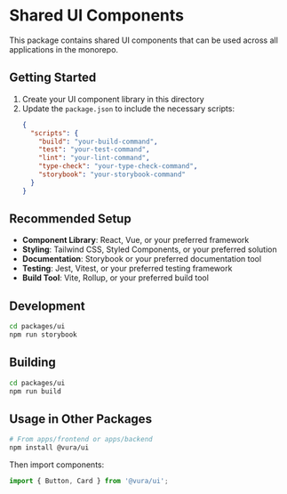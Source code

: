 # Shared UI Components

This package contains shared UI components that can be used across all applications in the monorepo.

## Getting Started

1. Create your UI component library in this directory
2. Update the `package.json` to include the necessary scripts:
   ```json
   {
     "scripts": {
       "build": "your-build-command",
       "test": "your-test-command",
       "lint": "your-lint-command",
       "type-check": "your-type-check-command",
       "storybook": "your-storybook-command"
     }
   }
   ```

## Recommended Setup

- **Component Library**: React, Vue, or your preferred framework
- **Styling**: Tailwind CSS, Styled Components, or your preferred solution
- **Documentation**: Storybook or your preferred documentation tool
- **Testing**: Jest, Vitest, or your preferred testing framework
- **Build Tool**: Vite, Rollup, or your preferred build tool

## Development

```bash
cd packages/ui
npm run storybook
```

## Building

```bash
cd packages/ui
npm run build
```

## Usage in Other Packages

```bash
# From apps/frontend or apps/backend
npm install @vura/ui
```

Then import components:

```typescript
import { Button, Card } from '@vura/ui';
```
